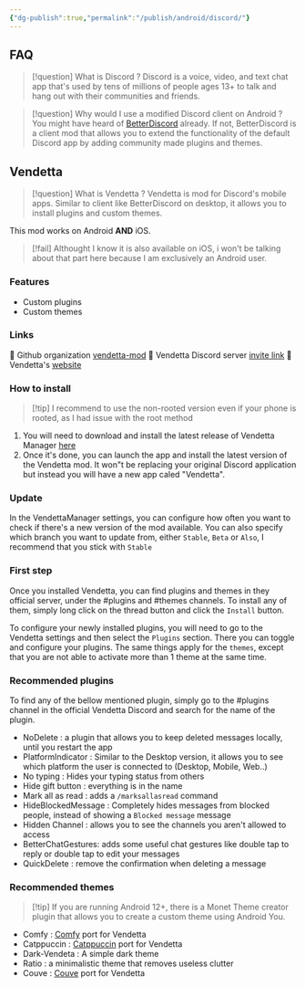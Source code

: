 ```yaml
---
{"dg-publish":true,"permalink":"/publish/android/discord/"}
---
```



## FAQ
> [!question] What is Discord ?
> Discord is a voice, video, and text chat app that's used by tens of millions of people ages 13+ to talk and hang out with their communities and friends.

> [!question] Why would I use a modified Discord client on Android ?
> You might have heard of [BetterDiscord](https://betterdiscord.app/) already. If not, BetterDiscord is a client mod that allows you to extend the functionality of the default Discord app by adding community made plugins and themes.

## Vendetta
> [!question] What is Vendetta ?
>  Vendetta is mod for Discord's mobile apps. Similar to client like BetterDiscord on desktop, it allows you to install plugins and custom themes.

This mod works on Android **AND** iOS.
> [!fail] Althought I know it is also available on iOS, i won't be talking about that part here because I am exclusively an Android user.

### Features
* Custom plugins
* Custom themes
### Links
🔗 Github organization [vendetta-mod](https://github.com/vendetta-mod)
🔗 Vendetta Discord server [invite link](https://discord.com/invite/n9QQ4XhhJP)
🔗 Vendetta's [website](https://vendetta.vercel.app/)

### How to install
> [!tip] I recommend to use the non-rooted version even if your phone is rooted, as I had issue with the root method

1. You will need to download and install the latest release of Vendetta Manager [here](https://github.com/vendetta-mod/VendettaManager/releases)
2. Once it's done, you can launch the app and install the latest version of the Vendetta mod. It won"t be replacing your original Discord application but instead you will have a new app caled "Vendetta".
### Update
In the VendettaManager settings, you can configure how often you want to check if there's a new version of the mod available. You can also specify which branch you want to update from, either `Stable`, `Beta` or `Also`, I recommend that you stick with `Stable`

### First step
Once you installed Vendetta, you can find plugins and themes in they official server, under the #plugins and #themes channels. To install any of them, simply long click on the thread button and click the `Install` button.

To configure your newly installed plugins, you will need to go to the Vendetta settings and then select the `Plugins` section. There you can toggle and configure your plugins.
The same things apply for the `themes`, except that you are not able to activate more than 1 theme at the same time.

### Recommended plugins
To find any of the bellow mentioned plugin, simply go to the #plugins channel in the official Vendetta Discord and search for the name of the plugin.
* NoDelete : a plugin that allows you to keep deleted messages locally, until you restart the app
* PlatformIndicator : Similar to the Desktop version, it allows you to see which platform the user is connected to (Desktop, Mobile, Web..)
* No typing : Hides your typing status from others
* Hide gift button : everything is in the name
* Mark all as read : adds a `/marksallasread` command
* HideBlockedMessage : Completely hides messages from blocked people, instead of showing a `Blocked message` message
* Hidden Channel : allows you to see the channels you aren't allowed to access
* BetterChatGestures: adds some useful chat gestures like double tap to reply or double tap to edit your messages
* QuickDelete : remove the confirmation when deleting a message
### Recommended themes

> [!tip] If you are running Android 12+, there is a Monet Theme creator plugin that allows you to create a custom theme using Android You.
* Comfy : [Comfy](https://betterdiscord.app/theme/Comfy) port for Vendetta
* Catppuccin : [Catppuccin](https://github.com/catppuccin/discord) port for Vendetta
* Dark-Vendeta : A simple dark theme
* Ratio :  a minimalistic theme that removes useless clutter
* Couve :  [Couve](https://betterdiscord.app/theme/Couve) port for Vendetta
